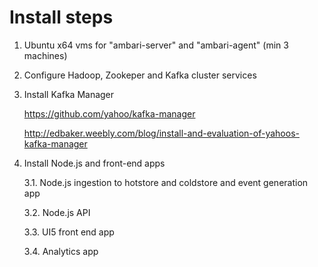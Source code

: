 # Install steps

1. Ubuntu x64 vms for "ambari-server" and "ambari-agent" (min 3 machines)

2. Configure Hadoop, Zookeper and Kafka cluster services

3. Install Kafka Manager 
   
   https://github.com/yahoo/kafka-manager

   http://edbaker.weebly.com/blog/install-and-evaluation-of-yahoos-kafka-manager
   
3. Install Node.js and front-end apps

   3.1. Node.js ingestion to hotstore and coldstore and event generation app
   
   3.2. Node.js API
   
   3.3. UI5 front end app
   
   3.4. Analytics app
